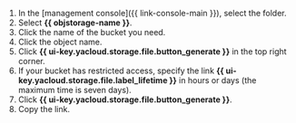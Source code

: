 1. In the [management console]({{ link-console-main }}), select the folder.
1. Select **{{ objstorage-name }}**.
1. Click the name of the bucket you need.
1. Click the object name.
1. Click **{{ ui-key.yacloud.storage.file.button_generate }}** in the top right corner.
1. If your bucket has restricted access, specify the link **{{ ui-key.yacloud.storage.file.label_lifetime }}** in hours or days (the maximum time is seven days).
1. Click **{{ ui-key.yacloud.storage.file.button_generate }}**.
1. Copy the link.